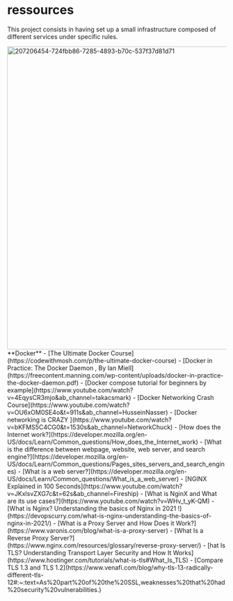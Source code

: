 # ressources

This project consists in having set up a small infrastructure composed of different
services under specific rules.

<img width="697" alt="207206454-724fbb86-7285-4893-b70c-537f37d81d71" src="https://user-images.githubusercontent.com/65908703/210175934-889e9f16-b5c7-473f-bfbc-49a021ba8ba5.png">
**Docker**
- [The Ultimate Docker Course](https://codewithmosh.com/p/the-ultimate-docker-course)
- [Docker in Practice: The Docker Daemon , By Ian Miell](https://freecontent.manning.com/wp-content/uploads/docker-in-practice-the-docker-daemon.pdf)
- [Docker compose tutorial for beginners by example](https://www.youtube.com/watch?v=4EqysCR3mjo&ab_channel=takacsmark)
- [Docker Networking Crash Course](https://www.youtube.com/watch?v=OU6xOM0SE4o&t=911s&ab_channel=HusseinNasser)
- [Docker networking is CRAZY ](https://www.youtube.com/watch?v=bKFMS5C4CG0&t=1530s&ab_channel=NetworkChuck)
- [How does the Internet work?](https://developer.mozilla.org/en-US/docs/Learn/Common_questions/How_does_the_Internet_work)
- [What is the difference between webpage, website, web server, and search engine?](https://developer.mozilla.org/en-US/docs/Learn/Common_questions/Pages_sites_servers_and_search_engines)
- [What is a web server?](https://developer.mozilla.org/en-US/docs/Learn/Common_questions/What_is_a_web_server)
- [NGINX Explained in 100 Seconds](https://www.youtube.com/watch?v=JKxlsvZXG7c&t=62s&ab_channel=Fireship)
- [What is NginX and What are its use cases?](https://www.youtube.com/watch?v=WHv_t_yK-QM)
- [What is Nginx? Understanding the basics of Nginx in 2021 !](https://devopscurry.com/what-is-nginx-understanding-the-basics-of-nginx-in-2021/)
- [What is a Proxy Server and How Does it Work?](https://www.varonis.com/blog/what-is-a-proxy-server)
- [What Is a Reverse Proxy Server?](https://www.nginx.com/resources/glossary/reverse-proxy-server/)
- [hat Is TLS? Understanding Transport Layer Security and How It Works](https://www.hostinger.com/tutorials/what-is-tls#What_Is_TLS)
- [Compare TLS 1.3 and TLS 1.2](https://www.venafi.com/blog/why-tls-13-radically-different-tls-12#:~:text=As%20part%20of%20the%20SSL,weaknesses%20that%20had%20security%20vulnerabilities.)
